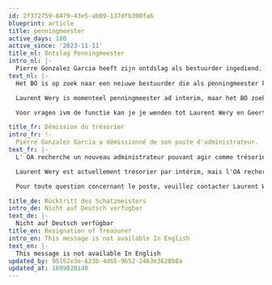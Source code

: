 ```yaml
---
id: 2f372759-8479-43e5-ab09-137dfb390fa6
blueprint: article
title: penningmeester
active_days: 180
active_since: '2023-11-11'
title_nl: Ontslag Penningmeester
intro_nl: |-
  Pierre Gonzalez Garcia heeft zijn ontdslag als bestuurder ingediend.
text_nl: |-
  Het BO is op zoek naar een neiuwe bestuurder die als penningmeester kan fungeren

  Laurent Wery is momenteel penningmeester ad interim, maar het BO zoekt een neiiuwe kandidaat die de functie van penningmeester die met volle bevoegdheid kan uitvoeren

  Voor vragen ivm de functie kan je je wenden tot Laurent Wery en Geert Bailleul

title_fr: Démission du trésorier
intro_fr: !-
  Pierre Gonzalez Garcia a démissionné de son poste d'administrateur.
text_fr: |-
  L' OA recherche un nouveau administrateur pouvant agir comme trésorier

  Laurent Wery est actuellement trésorier par intérim, mais l'OA recherche un nouveau candidat pouvant exercer la fonction de trésorier avec pleine autorité.

  Pour toute question concernant le poste, veuillez contacter Laurent Wery et Geert Bailleul

title_de: Rücktritt des Schatzmeisters
intro_de: Nicht auf Deutsch verfügbar
text_de: |-
  Nicht auf Deutsch verfügbar
title_en: Resignation of Treasurer
intro_en: This message is not available In English
text_en: |-
  This message is not available In English
updated_by: 95162e3e-623b-4d65-9b52-2463e3620b8a
updated_at: 1699820140
---
```


